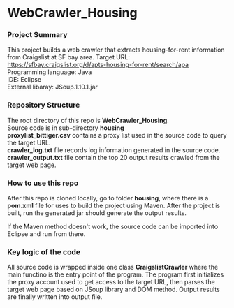 # WebCrawler_Housing

### Project Summary
This project builds a web crawler that extracts housing-for-rent information from Craigslist at SF bay area.
Target URL: https://sfbay.craigslist.org/d/apts-housing-for-rent/search/apa  
Programming language: Java  
IDE: Eclipse  
External libaray: JSoup.1.10.1.jar  

### Repository Structure
The root directory of this repo is **WebCrawler_Housing**.  
Source code is in sub-directory **housing**  
**proxylist_bittiger.csv** contains a proxy list used in the source code to query the target URL.  
**crawler_log.txt** file records log information generated in the source code.  
**crawler_output.txt** file contain the top 20 output results crawled from the target web page.  

### How to use this repo
After this repo is cloned locally, go to folder **housing**, where there is a **pom.xml** file for uses to build the project using Maven. After the project is built, run the generated jar should generate the output results.

If the Maven method doesn't work, the source code can be imported into Eclipse and run from there.

### Key logic of the code
All source code is wrapped inside one class **CraigslistCrawler** where the main functino is the entry point of the program. The program first initializes the proxy account used to get access to the target URL, then parses the target web page based on JSoup library and DOM method. Output results are finally written into output file.

